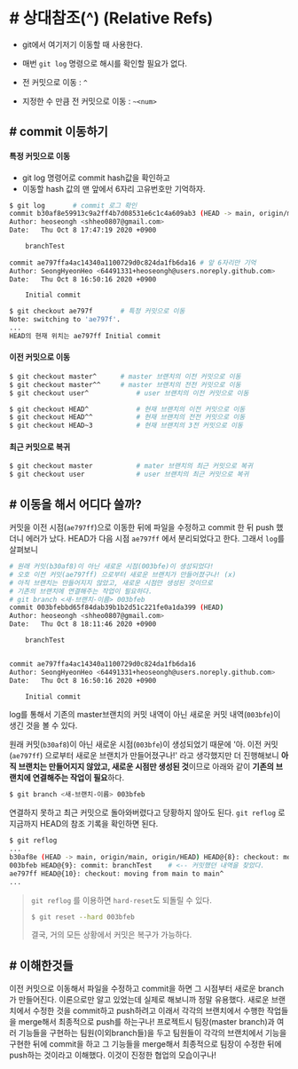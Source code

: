 # # 상대참조(^) (Relative Refs)

* git에서 여기저기 이동할 때 사용한다.
* 매번 `git log` 명령으로 해시를 확인할 필요가 없다.

* 전 커밋으로 이동 :  `^`
* 지정한 수 만큼 전 커밋으로 이동 : `~<num>`

## # commit 이동하기

#### 특정 커밋으로 이동

* git log 명령어로 commit hash값을 확인하고
* 이동할 hash 값의 맨 앞에서 6자리 고유번호만 기억하자.

```bash
$ git log		# commit 로그 확인
commit b30af8e59913c9a2ff4b7d08531e6c1c4a609ab3 (HEAD -> main, origin/main, origin/HEAD)
Author: heoseongh <shheo0807@gmail.com>
Date:   Thu Oct 8 17:47:19 2020 +0900

    branchTest
    
commit ae797ffa4ac14340a1100729d0c824da1fb6da16	# 앞 6자리만 기억
Author: SeongHyeonHeo <64491331+heoseongh@users.noreply.github.com>
Date:   Thu Oct 8 16:50:16 2020 +0900

    Initial commit
```

```bash
$ git checkout ae797f		# 특정 커밋으로 이동
Note: switching to 'ae797f'.
...
HEAD의 현재 위치는 ae797ff Initial commit
```

#### 이전 커밋으로 이동

```bash
$ git checkout master^		# master 브랜치의 이전 커밋으로 이동
$ git checkout master^^		# master 브랜치의 전전 커밋으로 이동
$ git checkout user^			# user 브랜치의 이전 커밋으로 이동
```

```bash
$ git checkout HEAD^			# 현재 브랜치의 이전 커밋으로 이동
$ git checkout HEAD^^			# 현재 브랜치의 전전 커밋으로 이동
$ git checkout HEAD~3			# 현재 브랜치의 3전 커밋으로 이동
```

#### 최근 커밋으로 복귀

```bash
$ git checkout master			# mater 브랜치의 최근 커밋으로 복귀
$ git checkout user				# user 브랜치의 최근 커밋으로 복귀
```



## # 이동을 해서 어디다 쓸까?

커밋을 이전 시점(`ae797ff`)으로 이동한 뒤에 파일을 수정하고 commit 한 뒤 push 했더니 에러가 났다. HEAD가 다음 시점 `ae797ff` 에서 분리되었다고 한다. 그래서 `log`를 살펴보니 

```bash
# 원래 커밋(b30af8)이 아닌 새로운 시점(003bfe)이 생성되었다!
# 오호 이전 커밋(ae797ff) 으로부터 새로운 브랜치가 만들어졌구나! (x)
# 아직 브랜치는 만들어지지 않았고, 새로운 시점만 생성된 것이므로
# 기존의 브랜치에 연결해주는 작업이 필요하다.
# git branch <새-브랜치-이름> 003bfeb
commit 003bfebbd65f84dab39b1b2d51c221fe0a1da399 (HEAD)
Author: heoseongh <shheo0807@gmail.com>
Date:   Thu Oct 8 18:11:46 2020 +0900

    branchTest


commit ae797ffa4ac14340a1100729d0c824da1fb6da16
Author: SeongHyeonHeo <64491331+heoseongh@users.noreply.github.com>
Date:   Thu Oct 8 16:50:16 2020 +0900

    Initial commit
```

log를 통해서 기존의 master브랜치의 커밋 내역이 아닌 새로운 커밋 내역(`003bfe`)이 생긴 것을 볼 수 있다.

원래 커밋(`b30af8`)이 아닌 새로운 시점(`003bfe`)이 생성되었기 때문에 '아. 이전 커밋(`ae797ff`) 으로부터 새로운 브랜치가 만들어졌구나!' 라고 생각했지만 더 진행해보니 **아직 브랜치는 만들어지지 않았고, 새로운 시점만 생성된 것**이므로 아래와 같이 **기존의 브랜치에 연결해주는 작업이 필요**하다.

```bash
$ git branch <새-브랜치-이름> 003bfeb
```

연결하지 못하고 최근 커밋으로 돌아와버렸다고 당황하지 않아도 된다. `git reflog` 로 지금까지 HEAD의 참조 기록을 확인하면 된다.

```bash
$ git reflog
...
b30af8e (HEAD -> main, origin/main, origin/HEAD) HEAD@{8}: checkout: moving from 003bfebbd65f84dab39b1b2d51c221fe0a1da399 to main
003bfeb HEAD@{9}: commit: branchTest	# <-- 커밋했던 내역을 찾았다.
ae797ff HEAD@{10}: checkout: moving from main to main^
...
```

> `git reflog` 를 이용하면 `hard-reset`도 되돌릴 수 있다.
>
> ```bash
> $ git reset --hard 003bfeb
> ```
>
> 결국, 거의 모든 상황에서 커밋은 복구가 가능하다.



## # 이해한것들

이전 커밋으로 이동해서 파일을 수정하고 commit을 하면 그 시점부터 새로운 branch가 만들어진다. 이론으로만 알고 있었는데 실제로 해보니까 정말 유용했다. 새로운 브랜치에서 수정한 것을 commit하고 push하려고 이래서 각각의 브랜치에서 수행한 작업들을 merge해서 최종적으로 push를 하는구나! 프로젝트시 팀장(master branch)과 여러 기능들을 구현하는 팀원(이외branch들)을 두고 팀원들이 각각의 브랜치에서 기능을 구현한 뒤에 commit을 하고 그 기능들을 merge해서 최종적으로 팀장이 수정한 뒤에 push하는 것이라고 이해했다. 이것이 진정한 협업의 모습이구나! 